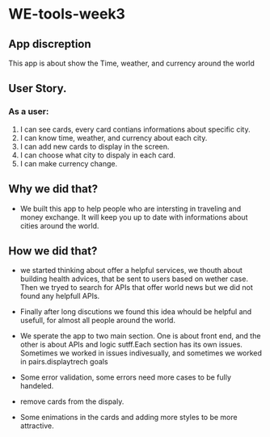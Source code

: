 # WE-tools-week3

## App discreption

This app is about show the Time, weather, and currency around the world

## User Story.

### As a user:

1. I can see cards, every card contians informations about specific city.
2. I can know time, weather, and currency about each city.
3. I can add new cards to display in the screen.
4. I can choose what city to dispaly in each card.
5. I can make currency change.

## Why we did that?

- We built this app to help people who are intersting in traveling and money exchange. It will keep you up to date with informations about cities around the world.

## How we did that?

- we started thinking about offer a helpful services, we thouth about building health advices, that be sent to users based on wether case.
  Then we tryed to search for APIs that offer world news but we did not found any helpfull APIs.
- Finally after long discutions we found this idea whould be helpful and usefull, for almost all people around the world.

- We sperate the app to two main section. One is about front end, and the other is about APIs and logic sutff.Each section has its own issues.
  Sometimes we worked in issues indivesually, and sometimes we worked in pairs.displaytrech goals

- Some error validation, some errors need more cases to be fully handeled.
- remove cards from the dispaly.
- Some enimations in the cards and adding more styles to be more attractive.
